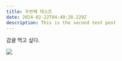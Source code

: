 ```yaml
---
title: 두번째 테스트
date: 2024-02-22T04:49:20.229Z
description: This is the second test post
---
```

감귤 먹고 싶다.

![](/img/screenshot-2024-02-21-at-12.17.16 pm.png)
